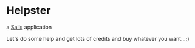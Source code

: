 # Helpster

a [Sails](http://sailsjs.org) application

Let's do some help and get lots of credits and buy whatever you want...;)
